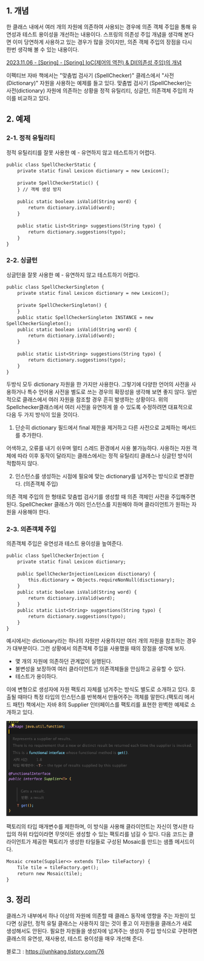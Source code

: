 ## 1\. 개념

한 클래스 내에서 여러 개의 자원에 의존하여 사용되는 경우에 의존 객체 주입을 통해 유연성과 테스트 용이성을 개선하는 내용이다. 스프링의 의존성 주입 개념을 생각해 본다면 이미 당연하게 사용하고 있는 경우가 많을 것이지만, 의존 객체 주입의 장점을 다시 한번 생각해 볼 수 있는 내용이다.

[2023.11.06 - \[Spring\] - \[Spring\] IoC(제어의 역전) & DI(의존성 주입)의 개념](https://junhkang.tistory.com/42)

이펙티브 자바 책에서는 "맞춤법 검사기 (SpellChecker)" 클레스에서 "사전 (Dictionary)" 자원을 사용하는 예제를 들고 있다. 맞춤법 검사기 (SpellChecker)는 사전(dictionary) 자원에 의존하는 상황을 정적 유틸리티, 싱글턴, 의존객체 주입의 차이를 비교하고 있다.

## 2\. 예제

### 2-1. 정적 유틸리티

정적 유틸리티를 잘못 사용한 예 - 유연하지 않고 테스트하기 어렵다.

```
public class SpellCheckerStatic {
    private static final Lexicon dictionary = new Lexicon();

    private SpellCheckerStatic() {
    } // 객체 생성 방지

    public static boolean isValid(String word) {
        return dictionary.isValid(word);
    }

    public static List<String> suggestions(String typo) {
        return dictionary.suggestions(typo);
    }
}
```

### 2-2. 싱글턴

싱글턴을 잘못 사용한 예 - 유연하지 않고 테스트하기 어렵다. 

```
public class SpellCheckerSingleton {
    private static final Lexicon dictionary = new Lexicon();

    private SpellCheckerSingleton() {
    }
    public static SpellCheckerSingleton INSTANCE = new SpellCheckerSingleton();
    public static boolean isValid(String word) {
        return dictionary.isValid(word);
    }

    public static List<String> suggestions(String typo) {
        return dictionary.suggestions(typo);
    }
}
```

두방식 모두 dictionary 자원을 한 가지만 사용한다. 그렇기에 다양한 언어의 사전을 사용하거나 특수 언어용 사전을 별도로 쓰는 경우의 확장성을 생각해 보면 좋지 않다. 일반적으로 클래스에서 여러 자원을 참조할 경우 흔히 발생하는 상황이다. 위의 Spellchecker클래스에서 여러 사전을 유연하게 쓸 수 있도록 수정하려면 대표적으로 다음 두 가지 방식이 있을 것이다.

1. 단순히 dictionary 필드에서 final 제한을 제거하고 다른 사전으로 교체하는 메서드를 추가한다.

어색하고, 오류를 내기 쉬우며 멀티 스레드 환경에서 사용 불가능하다. 사용하는 자원 객체에 따라 이후 동작이 달라지는 클래스에서는 정적 유틸리티 클래스나 싱글턴 방식이 적합하지 않다.

2. 인스턴스를 생성하는 시점에 필요에 맞는 dictionary를 넘겨주는 방식으로 변경한다. (의존객체 주입)

의존 객체 주입의 한 형태로 맞춤법 검사기를 생성할 때 의존 객체인 사전을 주입해주면 된다. SpellChecker 클래스가 여러 인스턴스를 지원해야 하며 클라이언트가 원하는 자원을 사용해야 한다.

### 2-3. 의존객체 주입

의존객체 주입은 유연성과 테스트 용이성을 높여준다.

```
public class SpellCheckerInjection {
    private static final Lexicon dictionary;

    public SpellCheckerInjection(Lexicon disctionary) {
        this.dictionary = Objects.requireNonNull(disctionary);
    }
    public static boolean isValid(String word) {
        return dictionary.isValid(word);
    }
    public static List<String> suggestions(String typo) {
        return dictionary.suggestions(typo);
    }
}
```

예시에서는 dictionary라는 하나의 자원만 사용하지만 여러 개의 자원을 참조하는 경우가 대부분이다. 그런 상황에서 의존객체 주입을 사용했을 때의 장점을 생각해 보자.

-   몇 개의 자원에 의존하던 관계없이 실행된다.
-   불변성을 보장하여 여러 클라이언트가 의존객체들을 안심하고 공유할 수 있다.
-   테스트가 용이하다.

이에 변형으로 생성자에 자원 팩토리 자체를 넘겨주는 방식도 별도로 소개하고 있다. 호출될 때마다 특정 타입의 인스턴스를 반복해서 만들어주는 객체를 말한다.(팩토리 메서드 패턴) 책에서는 자바 8의 Supplier <T> 인터페이스를 팩토리를 표현한 완벽한 예제로 소개하고 있다.

<p align="center"><img src="./images/img.png"/></p>

팩토리의 타입 매개변수를 제한하며, 이 방식을 사용해 클라이언트는 자신이 명시한 타입의 하위 타입이라면 무엇이든 생성할 수 있는 팩토리를 넘길 수 있다. 다음 코드는 클라이언트가 제공한 팩토리가 생성한 타일들로 구성된 Mosaic를 만드는 샘플 메서드이다.

```
Mosaic create(Supplier<> extends Tile> tileFactory) {
    Tile tile = tileFactory.get();
    return new Mosaic(tile);
}
```

## 3\. 정리

클래스가 내부에서 하나 이상의 자원에 의존할 때 클래스 동작에 영향을 주는 자원이 있다면 싱글턴, 정적 유틸 클래스는 사용하지 않는 것이 좋고 이 자원들을 클래스가 새로 생성해서도 안된다. 필요한 자원들을 생성자에 넘겨주는 생성자 주입 방식으로 구현하면 클래스의 유연성, 재사용성, 테스트 용이성을 매우 개선해 준다.

블로그 : https://junhkang.tistory.com/76